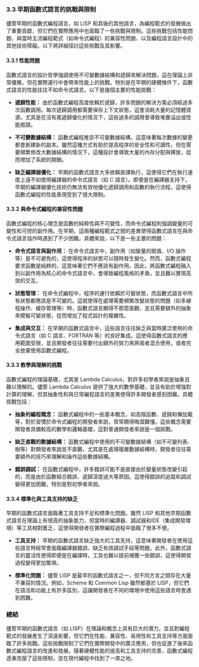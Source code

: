 ### 3.3 早期函數式語言的挑戰與限制

儘管早期的函數式編程語言，如 LISP 和其後的其他語言，為編程範式的發展做出了重要貢獻，但它們在實際應用中也面臨了一些挑戰與限制。這些挑戰包括性能問題、與當時主流編程範式（如命令式編程）的兼容性問題、以及編程語言設計中的其他技術障礙。以下將詳細探討這些挑戰及其影響。

#### 3.3.1 性能問題

函數式語言的設計哲學強調使用不可變數據結構和遞歸來解決問題，這在理論上非常優雅，但在實際運行中會帶來性能上的挑戰。特別是在早期的硬體條件下，函數式語言的性能往往不如命令式語言。以下是幾個主要的性能挑戰：

- **遞歸性能：** 由於函數式編程高度依賴於遞歸，許多問題的解決方案必須經過多次函數調用。每次遞歸調用都需要保存上下文狀態，這會消耗大量的記憶體資源。尤其是在沒有尾遞歸優化的情況下，這些過多的調用會導致堆疊溢出或性能瓶頸。

- **不可變數據結構：** 函數式編程推崇不可變數據結構，這意味著每次數據的變更都會創建新的副本。雖然這種方式有助於提高程序的安全性和可讀性，但在需要頻繁修改大數據結構的情況下，這種設計會導致大量的內存分配與釋放，從而增加了系統的開銷。

- **缺乏編譯器優化：** 早期的函數式語言大多依賴直譯執行，這使得它們在執行速度上遠不如使用編譯器的命令式語言（如 C 語言）。即便是在編譯器支持下，早期的編譯器優化技術仍無法有效地優化遞歸調用和函數的執行流程，這使得函數式編程的性能表現受到了很大限制。

#### 3.3.2 與命令式編程的兼容性問題

函數式編程的核心理念是函數的純粹性與不可變性，而命令式編程則強調變量的可變性和可控的副作用。在早期，這兩種編程範式之間的差異使得函數式語言在與命令式語言協作時遇到了不少困難。具體來說，以下是一些主要的問題：

- **命令式語言與副作用：** 在命令式語言中，副作用（如變量的賦值、I/O 操作等）是不可避免的，這使得程序的狀態可以隨時發生變化。然而，函數式編程要求函數是純粹的，這意味著它們不應該有副作用。因此，將函數式編程融入到以副作用為核心的命令式語言中，會導致編程風格的矛盾，並且難以實現高效的交互。

- **狀態管理：** 在命令式編程中，程序的運行依賴於可變狀態，而函數式語言中所有狀態都應該是不可變的。這就使得在處理需要頻繁改變狀態的問題（如多線程操作、緩存管理等）時，函數式語言顯得不那麼直觀，並且需要額外的抽象來模擬可變狀態，從而增加了程式設計的複雜性。

- **集成與交互：** 在早期的函數式語言中，這些語言往往缺乏與當時廣泛使用的命令式語言（如 C 語言、FORTRAN 等）的良好集成。這使得函數式語言的應用範圍受限，並且開發者往往需要付出額外的努力來將兩者混合使用，或者完全放棄使用函數式編程。

#### 3.3.3 教學與理解的挑戰

函數式編程的理論基礎，尤其是 Lambda Calculus，對許多初學者來說是抽象且難以理解的。儘管 Lambda Calculus 提供了強大的數學基礎，並且有助於增強對計算的理解，但其抽象性和與日常編程語言的差異使得許多開發者感到困難。具體挑戰包括：

- **抽象的編程概念：** 函數式編程中的一些基本概念，如高階函數、遞歸和懶加載等，對於習慣於命令式編程的開發者來說，常常顯得晦澀難懂。這些概念需要開發者具備較高的數學和邏輯基礎，這對普通開發者來說是一個挑戰。

- **缺乏直觀的數據結構：** 函數式編程中使用的不可變數據結構（如不可變列表、樹等）對開發者來說並不直觀，尤其是在處理複雜數據結構時，開發者往往需要額外的技巧來理解和操作這些數據結構。

- **錯誤調試：** 在函數式編程中，許多錯誤可能不是直接由於變量狀態改變引起的，而是由於函數組合錯誤、遞歸深度過大等原因。這使得錯誤的追蹤和調試變得更加困難，特別是對初學者來說。

#### 3.3.4 標準化與工具支持的缺乏

早期的函數式語言面臨著工具支持不足和標準化問題。雖然 LISP 和其他早期函數式語言在理論上有很高的抽象能力，但當時的編譯器、調試器和IDE（集成開發環境）等工具相對匱乏，這使得開發者在實際編程過程中面臨了很多不便。

- **工具支持：** 早期的函數式語言缺乏強大的工具支持，這意味著開發者在使用這些語言時經常會面臨編譯器錯誤、缺乏有效調試手段等問題。此外，函數式語言的靈活性使得即便是在編譯時，工具也難以提前捕獲一些錯誤，這使得開發過程變得更加繁瑣。

- **標準化問題：** 儘管 LISP 是最早的函數式語言之一，但不同方言之間存在大量不兼容的情況。例如，Scheme 和 Common Lisp 雖然都基於 LISP，但它們在語法和功能上有許多區別，這讓開發者在不同的環境中使用這些語言時會遇到困難。

### 總結

儘管早期的函數式語言（如 LISP）在理論和概念上具有巨大的潛力，並且對編程範式的發展產生了深遠影響，但它們在性能、兼容性、易用性和工具支持等方面面臨了許多挑戰。這些挑戰限制了它們在實際開發中的廣泛應用，但也促進了後來函數式編程語言的改進和發展。隨著硬體性能的提高和工具支持的完善，函數式編程逐漸克服了這些限制，並在現代編程中找到了一席之地。